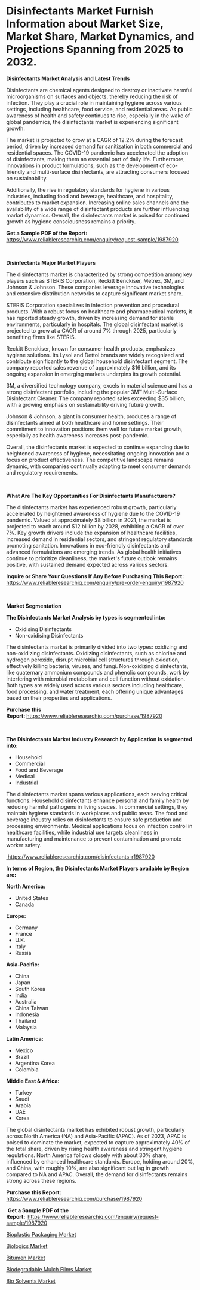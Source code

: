 <p><h1>Disinfectants Market Furnish Information about Market Size, Market Share, Market Dynamics, and Projections Spanning from 2025 to 2032.</h1></p><p><strong>Disinfectants Market Analysis and Latest Trends</strong></p>
<p><p>Disinfectants are chemical agents designed to destroy or inactivate harmful microorganisms on surfaces and objects, thereby reducing the risk of infection. They play a crucial role in maintaining hygiene across various settings, including healthcare, food service, and residential areas. As public awareness of health and safety continues to rise, especially in the wake of global pandemics, the disinfectants market is experiencing significant growth.</p><p>The market is projected to grow at a CAGR of 12.2% during the forecast period, driven by increased demand for sanitization in both commercial and residential spaces. The COVID-19 pandemic has accelerated the adoption of disinfectants, making them an essential part of daily life. Furthermore, innovations in product formulations, such as the development of eco-friendly and multi-surface disinfectants, are attracting consumers focused on sustainability.</p><p>Additionally, the rise in regulatory standards for hygiene in various industries, including food and beverage, healthcare, and hospitality, contributes to market expansion. Increasing online sales channels and the availability of a wide range of disinfectant products are further influencing market dynamics. Overall, the disinfectants market is poised for continued growth as hygiene consciousness remains a priority.</p></p>
<p><strong>Get a Sample PDF of the Report:&nbsp;</strong> <a href="https://www.reliableresearchiq.com/enquiry/request-sample/1987920?utm_campaign=1123&utm_medium=2&utm_source=Github&utm_content=ia&utm_term=01042025&utm_id=disinfectants">https://www.reliableresearchiq.com/enquiry/request-sample/1987920</a></p>
<p>&nbsp;</p>
<p><strong>Disinfectants Major Market Players</strong></p>
<p><p>The disinfectants market is characterized by strong competition among key players such as STERIS Corporation, Reckitt Benckiser, Metrex, 3M, and Johnson & Johnson. These companies leverage innovative technologies and extensive distribution networks to capture significant market share.</p><p>STERIS Corporation specializes in infection prevention and procedural products. With a robust focus on healthcare and pharmaceutical markets, it has reported steady growth, driven by increasing demand for sterile environments, particularly in hospitals. The global disinfectant market is projected to grow at a CAGR of around 7% through 2025, particularly benefiting firms like STERIS.</p><p>Reckitt Benckiser, known for consumer health products, emphasizes hygiene solutions. Its Lysol and Dettol brands are widely recognized and contribute significantly to the global household disinfectant segment. The company reported sales revenue of approximately $16 billion, and its ongoing expansion in emerging markets underpins its growth potential.</p><p>3M, a diversified technology company, excels in material science and has a strong disinfectant portfolio, including the popular 3M™ Multi-Surface Disinfectant Cleaner. The company reported sales exceeding $35 billion, with a growing emphasis on sustainability driving future growth.</p><p>Johnson & Johnson, a giant in consumer health, produces a range of disinfectants aimed at both healthcare and home settings. Their commitment to innovation positions them well for future market growth, especially as health awareness increases post-pandemic.</p><p>Overall, the disinfectants market is expected to continue expanding due to heightened awareness of hygiene, necessitating ongoing innovation and a focus on product effectiveness. The competitive landscape remains dynamic, with companies continually adapting to meet consumer demands and regulatory requirements.</p></p>
<p>&nbsp;</p>
<p><strong>What Are The Key Opportunities For Disinfectants Manufacturers?</strong></p>
<p><p>The disinfectants market has experienced robust growth, particularly accelerated by heightened awareness of hygiene due to the COVID-19 pandemic. Valued at approximately $8 billion in 2021, the market is projected to reach around $12 billion by 2028, exhibiting a CAGR of over 7%. Key growth drivers include the expansion of healthcare facilities, increased demand in residential sectors, and stringent regulatory standards promoting sanitation. Innovations in eco-friendly disinfectants and advanced formulations are emerging trends. As global health initiatives continue to prioritize cleanliness, the market's future outlook remains positive, with sustained demand expected across various sectors.</p></p>
<p><strong>Inquire or Share Your Questions If Any Before Purchasing This Report:</strong> <a href="https://www.reliableresearchiq.com/enquiry/pre-order-enquiry/1987920?utm_campaign=1123&utm_medium=2&utm_source=Github&utm_content=ia&utm_term=01042025&utm_id=disinfectants">https://www.reliableresearchiq.com/enquiry/pre-order-enquiry/1987920</a></p>
<p>&nbsp;</p>
<p><strong>Market Segmentation</strong></p>
<p><strong>The Disinfectants Market Analysis by types is segmented into:</strong></p>
<p><ul><li>Oxidising Disinfectants</li><li>Non-oxidising Disinfectants</li></ul></p>
<p><p>The disinfectants market is primarily divided into two types: oxidizing and non-oxidizing disinfectants. Oxidizing disinfectants, such as chlorine and hydrogen peroxide, disrupt microbial cell structures through oxidation, effectively killing bacteria, viruses, and fungi. Non-oxidizing disinfectants, like quaternary ammonium compounds and phenolic compounds, work by interfering with microbial metabolism and cell function without oxidation. Both types are widely used across various sectors including healthcare, food processing, and water treatment, each offering unique advantages based on their properties and applications.</p></p>
<p><strong>Purchase this Report:&nbsp;</strong><a href="https://www.reliableresearchiq.com/purchase/1987920?utm_campaign=1123&utm_medium=2&utm_source=Github&utm_content=ia&utm_term=01042025&utm_id=disinfectants">https://www.reliableresearchiq.com/purchase/1987920</a></p>
<p>&nbsp;</p>
<p><strong>The Disinfectants Market Industry Research by Application is segmented into:</strong></p>
<p><ul><li>Household</li><li>Commercial</li><li>Food and Beverage</li><li>Medical</li><li>Industrial</li></ul></p>
<p><p>The disinfectants market spans various applications, each serving critical functions. Household disinfectants enhance personal and family health by reducing harmful pathogens in living spaces. In commercial settings, they maintain hygiene standards in workplaces and public areas. The food and beverage industry relies on disinfectants to ensure safe production and processing environments. Medical applications focus on infection control in healthcare facilities, while industrial use targets cleanliness in manufacturing and maintenance to prevent contamination and promote worker safety.</p></p>
<p><a href="https://www.reliableresearchiq.com/disinfectants-r1987920?utm_campaign=1123&utm_medium=2&utm_source=Github&utm_content=ia&utm_term=01042025&utm_id=disinfectants">&nbsp;https://www.reliableresearchiq.com/disinfectants-r1987920</a></p>
<p><strong>In terms of Region, the Disinfectants Market Players available by Region are:</strong></p>
<p>
    <p> <strong> North America: </strong>
        <ul>
            <li>United States</li>
            <li>Canada</li>
        </ul>
        </p> 
    <p> <strong> Europe: </strong>
        <ul>
            <li>Germany</li>
            <li>France</li>
            <li>U.K.</li>
            <li>Italy</li>
            <li>Russia</li>
        </ul>
        </p> 
    <p> <strong> Asia-Pacific: </strong>
        <ul>
            <li>China</li>
            <li>Japan</li>
            <li>South Korea</li>
            <li>India</li>
            <li>Australia</li>
            <li>China Taiwan</li>
            <li>Indonesia</li>
            <li>Thailand</li>
            <li>Malaysia</li>
        </ul>
        </p> 
    <p> <strong> Latin America: </strong>
        <ul>
            <li>Mexico</li>
            <li>Brazil</li>
            <li>Argentina Korea</li>
            <li>Colombia</li>
        </ul>
        </p> 
    <p> <strong> Middle East & Africa: </strong>
        <ul>
            <li>Turkey</li>
            <li>Saudi</li>
            <li>Arabia</li>
            <li>UAE</li>
            <li>Korea</li>
        </ul>
    </p>
    </p>
<p><p>The global disinfectants market has exhibited robust growth, particularly across North America (NA) and Asia-Pacific (APAC). As of 2023, APAC is poised to dominate the market, expected to capture approximately 40% of the total share, driven by rising health awareness and stringent hygiene regulations. North America follows closely with about 30% share, influenced by enhanced healthcare standards. Europe, holding around 20%, and China, with roughly 10%, are also significant but lag in growth compared to NA and APAC. Overall, the demand for disinfectants remains strong across these regions.</p></p>
<p><strong>Purchase this Report: </strong><a href="https://www.reliableresearchiq.com/purchase/1987920?utm_campaign=1123&utm_medium=2&utm_source=Github&utm_content=ia&utm_term=01042025&utm_id=disinfectants">https://www.reliableresearchiq.com/purchase/1987920</a></p>
<p>&nbsp;<strong>Get a Sample PDF of the Report:&nbsp;&nbsp;</strong><a href="https://www.reliableresearchiq.com/enquiry/request-sample/1987920?utm_campaign=1123&utm_medium=2&utm_source=Github&utm_content=ia&utm_term=01042025&utm_id=disinfectants">https://www.reliableresearchiq.com/enquiry/request-sample/1987920</a></p>
<p><strong></strong></p>
<p><p><a href="https://github.com/laverkyllozc/Market-Research-Report-List-1/blob/main/bioplastic-packaging-market.md?utm_campaign=1123&utm_medium=2&utm_source=Github&utm_content=ia&utm_term=01042025&utm_id=disinfectants">Bioplastic Packaging Market</a></p><p><a href="https://github.com/puttslukis59/Market-Research-Report-List-1/blob/main/biologics-market.md?utm_campaign=1123&utm_medium=2&utm_source=Github&utm_content=ia&utm_term=01042025&utm_id=disinfectants">Biologics Market</a></p><p><a href="https://github.com/clemmheisefy/Market-Research-Report-List-1/blob/main/bitumen-market.md?utm_campaign=1123&utm_medium=2&utm_source=Github&utm_content=ia&utm_term=01042025&utm_id=disinfectants">Bitumen Market</a></p><p><a href="https://github.com/furnoirons9e/Market-Research-Report-List-1/blob/main/biodegradable-mulch-films-market.md?utm_campaign=1123&utm_medium=2&utm_source=Github&utm_content=ia&utm_term=01042025&utm_id=disinfectants">Biodegradable Mulch Films Market</a></p><p><a href="https://github.com/foddekampo/Market-Research-Report-List-1/blob/main/bio-solvents-market.md?utm_campaign=1123&utm_medium=2&utm_source=Github&utm_content=ia&utm_term=01042025&utm_id=disinfectants">Bio Solvents Market</a></p></p>